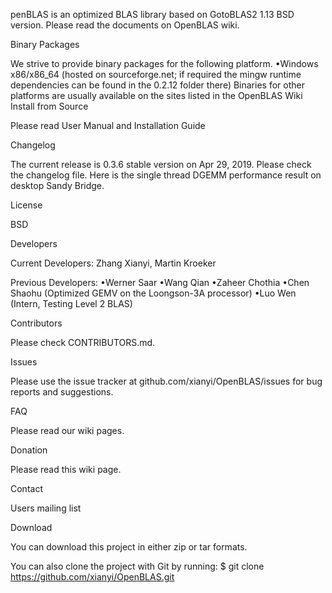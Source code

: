 penBLAS is an optimized BLAS library based on GotoBLAS2 1.13 BSD version. Please read the documents on OpenBLAS wiki.

Binary Packages

We strive to provide binary packages for the following platform.
•Windows x86/x86_64
(hosted on sourceforge.net; if required the mingw runtime dependencies can be found in the 0.2.12 folder there) Binaries for other platforms are usually available on the sites listed in the OpenBLAS Wiki 
Install from Source

Please read User Manual and Installation Guide

Changelog

The current release is 0.3.6 stable version on Apr 29, 2019. Please check the changelog file. Here is the single thread DGEMM performance result on desktop Sandy Bridge.

License

BSD

Developers

Current Developers: Zhang Xianyi, Martin Kroeker



Previous Developers:
•Werner Saar
•Wang Qian
•Zaheer Chothia
•Chen Shaohu (Optimized GEMV on the Loongson-3A processor)
•Luo Wen (Intern, Testing Level 2 BLAS)

Contributors

Please check CONTRIBUTORS.md.

Issues

Please use the issue tracker at github.com/xianyi/OpenBLAS/issues for bug reports and suggestions.

FAQ

Please read our wiki pages.

Donation

Please read this wiki page. 

Contact

Users mailing list 

Download

You can download this project in either zip or tar formats. 

You can also clone the project with Git by running: 
$ git clone https://github.com/xianyi/OpenBLAS.git
